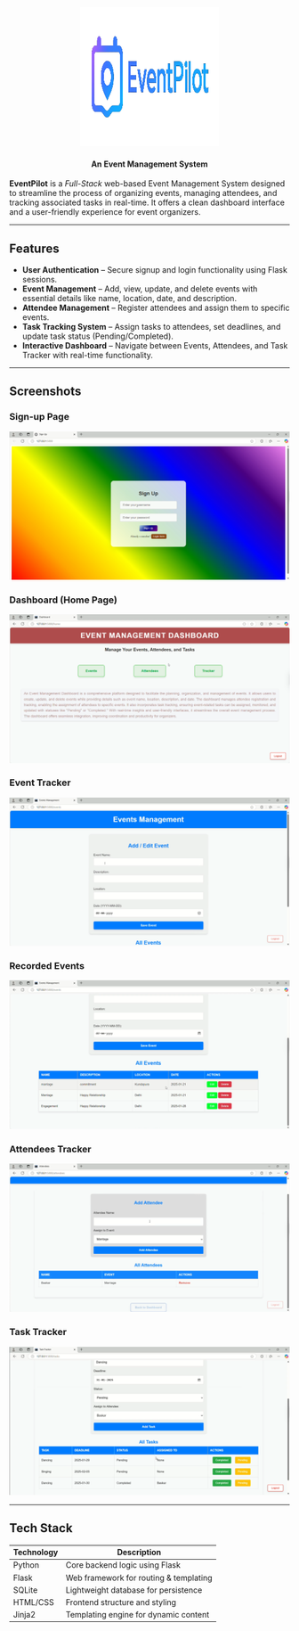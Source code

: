 <p align="center">
  <img src="https://github.com/dhruvakashyap73/EventPilot/blob/main/Screenshots/Logo-EventPilot.png" alt="Logo" width="250" height="250">
</p>

<h4 align="center"><strong>An Event Management System</strong></h4>


**EventPilot** is a *Full-Stack* web-based Event Management System designed to streamline the process of organizing events, managing attendees, and tracking associated tasks in real-time. It offers a clean dashboard interface and a user-friendly experience for event organizers.

---

## Features

- **User Authentication** – Secure signup and login functionality using Flask sessions.
- **Event Management** – Add, view, update, and delete events with essential details like name, location, date, and description.
- **Attendee Management** – Register attendees and assign them to specific events.
- **Task Tracking System** – Assign tasks to attendees, set deadlines, and update task status (Pending/Completed).
- **Interactive Dashboard** – Navigate between Events, Attendees, and Task Tracker with real-time functionality.

---

## Screenshots

### Sign-up Page
![Dashboard](https://github.com/dhruvakashyap73/EventPilot/blob/main/Screenshots/Sign_up_Page.png)

### Dashboard (Home Page)
![Dashboard](https://github.com/dhruvakashyap73/EventPilot/blob/main/Screenshots/Home_Page.png)

### Event Tracker
![Dashboard](https://github.com/dhruvakashyap73/EventPilot/blob/main/Screenshots/Event_Tracker.png)

### Recorded Events
![Dashboard](https://github.com/dhruvakashyap73/EventPilot/blob/main/Screenshots/Recorder_Events.png)

### Attendees Tracker
![Dashboard](https://github.com/dhruvakashyap73/EventPilot/blob/main/Screenshots/Atendees_Tracker.png)

### Task Tracker
![Dashboard](https://github.com/dhruvakashyap73/EventPilot/blob/main/Screenshots/Task_tracker.png)


---

## Tech Stack

| Technology | Description                             |
|------------|-----------------------------------------|
| Python     | Core backend logic using Flask          |
| Flask      | Web framework for routing & templating  |
| SQLite     | Lightweight database for persistence    |
| HTML/CSS   | Frontend structure and styling          |
| Jinja2     | Templating engine for dynamic content   |

